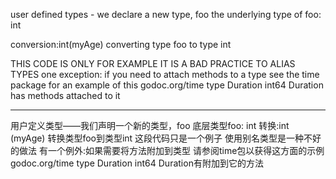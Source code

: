 user defined types - we declare a new type, foo
 the underlying type of foo: int

 conversion:int(myAge)
 converting type foo to type int

 THIS CODE IS ONLY FOR EXAMPLE
 IT IS A BAD PRACTICE TO ALIAS TYPES
 one exception: if you need to attach methods to a type
 see the time package for an example of this
     godoc.org/time
     type Duration int64
 Duration has methods attached to it
 
 -------------
 用户定义类型——我们声明一个新的类型，foo
 底层类型foo: int
 转换:int (myAge)
 转换类型foo到类型int
 这段代码只是一个例子
 使用别名类型是一种不好的做法
 有一个例外:如果需要将方法附加到类型
 请参阅time包以获得这方面的示例
 godoc.org/time
 type Duration int64
 Duration有附加到它的方法